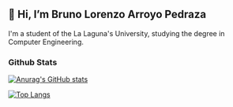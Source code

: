 ## 👋 Hi, I’m Bruno Lorenzo Arroyo Pedraza


I'm a student of the La Laguna's University, studying the degree in Computer Engineering.

### Github Stats 

[![Anurag's GitHub stats](https://github-readme-stats.vercel.app/api?username=alu0101123677&count_private=true&show_icons=true&theme=gotham)](https://github.com/alu0101123677/github-readme-stats)

[![Top Langs](https://github-readme-stats.vercel.app/api/top-langs/?username=alu0101123677)](https://github.com/anuraghazra/github-readme-stats)




